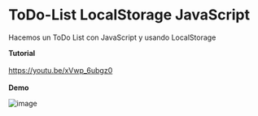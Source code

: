 # ToDo-List LocalStorage JavaScript
Hacemos un ToDo List con JavaScript y usando LocalStorage

**Tutorial**
<br/><br/>
https://youtu.be/xVwp_6ubgz0
<br/><br/>
**Demo**

![image](https://drive.google.com/uc?export=view&id=1016vjGVNRMASlyhYW-H8VkMZOiDvzI7J)
